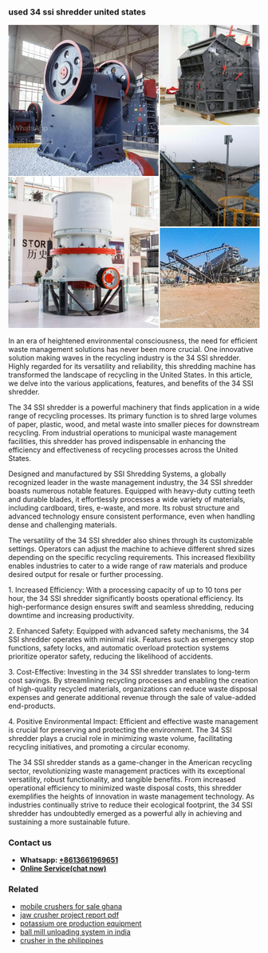 <h3>used 34 ssi shredder united states</h3><img src='1704951322.jpg' alt=''><p>In an era of heightened environmental consciousness, the need for efficient waste management solutions has never been more crucial. One innovative solution making waves in the recycling industry is the 34 SSI shredder. Highly regarded for its versatility and reliability, this shredding machine has transformed the landscape of recycling in the United States. In this article, we delve into the various applications, features, and benefits of the 34 SSI shredder.</p><p>The 34 SSI shredder is a powerful machinery that finds application in a wide range of recycling processes. Its primary function is to shred large volumes of paper, plastic, wood, and metal waste into smaller pieces for downstream recycling. From industrial operations to municipal waste management facilities, this shredder has proved indispensable in enhancing the efficiency and effectiveness of recycling processes across the United States.</p><p>Designed and manufactured by SSI Shredding Systems, a globally recognized leader in the waste management industry, the 34 SSI shredder boasts numerous notable features. Equipped with heavy-duty cutting teeth and durable blades, it effortlessly processes a wide variety of materials, including cardboard, tires, e-waste, and more. Its robust structure and advanced technology ensure consistent performance, even when handling dense and challenging materials.</p><p>The versatility of the 34 SSI shredder also shines through its customizable settings. Operators can adjust the machine to achieve different shred sizes depending on the specific recycling requirements. This increased flexibility enables industries to cater to a wide range of raw materials and produce desired output for resale or further processing.</p><p>1. Increased Efficiency: With a processing capacity of up to 10 tons per hour, the 34 SSI shredder significantly boosts operational efficiency. Its high-performance design ensures swift and seamless shredding, reducing downtime and increasing productivity.</p><p>2. Enhanced Safety: Equipped with advanced safety mechanisms, the 34 SSI shredder operates with minimal risk. Features such as emergency stop functions, safety locks, and automatic overload protection systems prioritize operator safety, reducing the likelihood of accidents.</p><p>3. Cost-Effective: Investing in the 34 SSI shredder translates to long-term cost savings. By streamlining recycling processes and enabling the creation of high-quality recycled materials, organizations can reduce waste disposal expenses and generate additional revenue through the sale of value-added end-products.</p><p>4. Positive Environmental Impact: Efficient and effective waste management is crucial for preserving and protecting the environment. The 34 SSI shredder plays a crucial role in minimizing waste volume, facilitating recycling initiatives, and promoting a circular economy.</p><p>The 34 SSI shredder stands as a game-changer in the American recycling sector, revolutionizing waste management practices with its exceptional versatility, robust functionality, and tangible benefits. From increased operational efficiency to minimized waste disposal costs, this shredder exemplifies the heights of innovation in waste management technology. As industries continually strive to reduce their ecological footprint, the 34 SSI shredder has undoubtedly emerged as a powerful ally in achieving and sustaining a more sustainable future.</p><h3>Contact us</h3><ul><li><strong>Whatsapp:&nbsp;<a href="https://wa.me/8613661969651">+8613661969651</a></strong></li><li><a href="https://swt.shibang-china.com/?git&amp;zhl&amp;used 34 ssi shredder united states"><strong>Online Service(chat now)</strong></a></li></ul><h3>Related</h3><ul><li><a href='mobile crushers for sale ghana.md'>mobile crushers for sale ghana</a></li><li><a href='jaw crusher project report pdf.md'>jaw crusher project report pdf</a></li><li><a href='potassium ore production equipment.md'>potassium ore production equipment</a></li><li><a href='ball mill unloading system in india.md'>ball mill unloading system in india</a></li><li><a href='crusher in the philippines.md'>crusher in the philippines</a></li></ul>